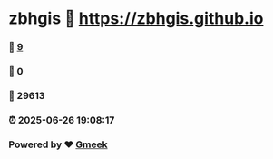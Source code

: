 # zbhgis :link: https://zbhgis.github.io 
### :page_facing_up: [9](https://zbhgis.github.io/tag.html) 
### :speech_balloon: 0 
### :hibiscus: 29613 
### :alarm_clock: 2025-06-26 19:08:17 
### Powered by :heart: [Gmeek](https://github.com/Meekdai/Gmeek)
